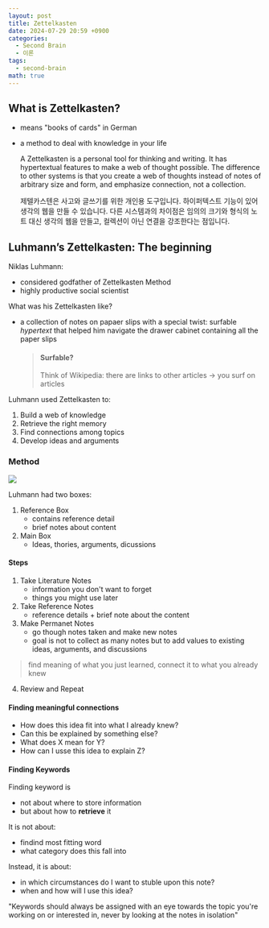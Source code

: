 ```yaml
---
layout: post
title: Zettelkasten
date: 2024-07-29 20:59 +0900
categories:
  - Second Brain
  - 이론
tags:
  - second-brain
math: true
---
```


## What is Zettelkasten?
- means "books of cards" in German
- a method to deal with knowledge in your life

	A Zettelkasten is a personal tool for thinking and writing. It has hypertextual features to make a web of thought possible. The difference to other systems is that you create a web of thoughts instead of notes of arbitrary size and form, and emphasize connection, not a collection.
	
	제텔카스텐은 사고와 글쓰기를 위한 개인용 도구입니다. 하이퍼텍스트 기능이 있어 생각의 웹을 만들 수 있습니다. 다른 시스템과의 차이점은 임의의 크기와 형식의 노트 대신 생각의 웹을 만들고, 컬렉션이 아닌 연결을 강조한다는 점입니다.


## Luhmann’s Zettelkasten: The beginning

Niklas Luhmann: 
- considered godfather of Zettelkasten Method
- highly productive social scientist

What was his Zettelkasten like?
- a collection of notes on papaer slips with a special twist: surfable *hypertext* that helped him navigate the drawer cabinet containing all the paper slips
	> #### Surfable? 
	> Think of Wikipedia: there are links to other articles → you surf on articles

Luhmann used Zettelkasten to: 
1. Build a web of knowledge
2. Retrieve the right memory
3. Find connections among topics
4. Develop ideas and arguments

### Method


![](https://i.imgur.com/z9PAqU1.png)

Luhmann had two boxes:
1. Reference Box
	- contains reference detail
	- brief notes about content
2. Main Box
	- Ideas, thories, arguments, dicussions

#### Steps

1. Take Literature Notes
	- information you don't want to forget
	- things you might use later
2. Take Reference Notes
	- reference details + brief note about the content
3. Make Permanet Notes
	- go though notes taken and make new notes
	- goal is not to collect as many notes but to add values to existing ideas, arguments, and discussions
> find meaning of what you just learned, connect it to what you already knew

4. Review and Repeat

#### Finding meaningful connections
- How does this idea fit into what I already knew?
- Can this be explained by something else?
- What does X mean for Y?
- How can I usse this idea to explain Z?


#### Finding Keywords

Finding keyword is
- not about where to store information
- but about how to **retrieve** it

It is not about:
- findind most fitting word
- what category does this fall into

Instead, it is about:
- in which circumstances do I want to stuble upon this note?
- when and how will I use this idea?

"Keywords should always be assigned with an eye towards the topic you're working on or interested in, never by looking at the notes in isolation"

